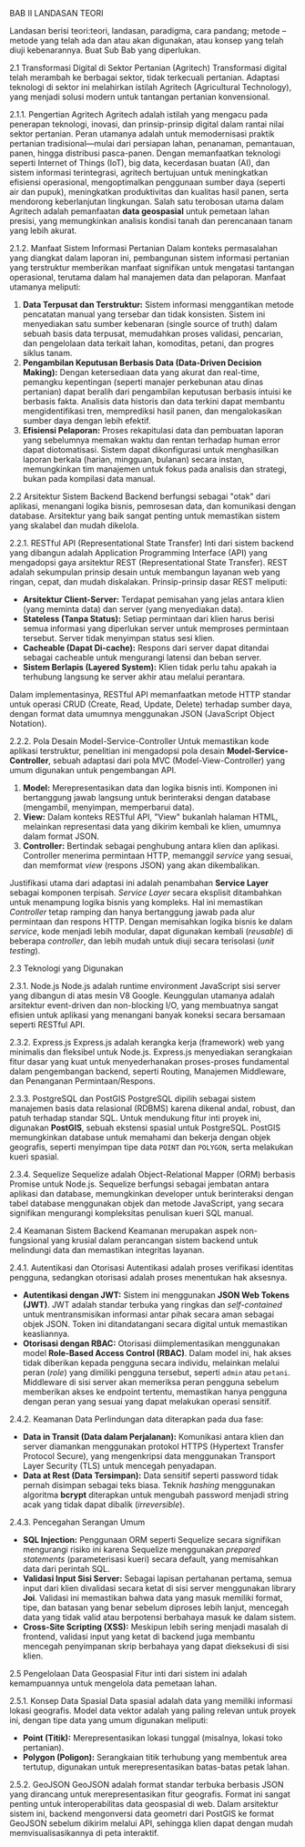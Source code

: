 BAB II
LANDASAN TEORI

Landasan berisi teori:teori, landasan, paradigma, cara pandang; metode – metode yang telah ada dan atau akan digunakan, atau konsep yang telah diuji kebenarannya. Buat Sub Bab yang diperlukan.

2.1 Transformasi Digital di Sektor Pertanian (Agritech)
Transformasi digital telah merambah ke berbagai sektor, tidak terkecuali pertanian. Adaptasi teknologi di sektor ini melahirkan istilah Agritech (Agricultural Technology), yang menjadi solusi modern untuk tantangan pertanian konvensional.

2.1.1. Pengertian Agritech
Agritech adalah istilah yang mengacu pada penerapan teknologi, inovasi, dan prinsip-prinsip digital dalam rantai nilai sektor pertanian. Peran utamanya adalah untuk memodernisasi praktik pertanian tradisional—mulai dari persiapan lahan, penanaman, pemantauan, panen, hingga distribusi pasca-panen.
Dengan memanfaatkan teknologi seperti Internet of Things (IoT), big data, kecerdasan buatan (AI), dan sistem informasi terintegrasi, agritech bertujuan untuk meningkatkan efisiensi operasional, mengoptimalkan penggunaan sumber daya (seperti air dan pupuk), meningkatkan produktivitas dan kualitas hasil panen, serta mendorong keberlanjutan lingkungan. Salah satu terobosan utama dalam Agritech adalah pemanfaatan **data geospasial** untuk pemetaan lahan presisi, yang memungkinkan analisis kondisi tanah dan perencanaan tanam yang lebih akurat.

2.1.2. Manfaat Sistem Informasi Pertanian
Dalam konteks permasalahan yang diangkat dalam laporan ini, pembangunan sistem informasi pertanian yang terstruktur memberikan manfaat signifikan untuk mengatasi tantangan operasional, terutama dalam hal manajemen data dan pelaporan. Manfaat utamanya meliputi:
1.  **Data Terpusat dan Terstruktur:** Sistem informasi menggantikan metode pencatatan manual yang tersebar dan tidak konsisten. Sistem ini menyediakan satu sumber kebenaran (single source of truth) dalam sebuah basis data terpusat, memudahkan proses validasi, pencarian, dan pengelolaan data terkait lahan, komoditas, petani, dan progres siklus tanam.
2.  **Pengambilan Keputusan Berbasis Data (Data-Driven Decision Making):** Dengan ketersediaan data yang akurat dan real-time, pemangku kepentingan (seperti manajer perkebunan atau dinas pertanian) dapat beralih dari pengambilan keputusan berbasis intuisi ke berbasis fakta. Analisis data historis dan data terkini dapat membantu mengidentifikasi tren, memprediksi hasil panen, dan mengalokasikan sumber daya dengan lebih efektif.
3.  **Efisiensi Pelaporan:** Proses rekapitulasi data dan pembuatan laporan yang sebelumnya memakan waktu dan rentan terhadap human error dapat diotomatisasi. Sistem dapat dikonfigurasi untuk menghasilkan laporan berkala (harian, mingguan, bulanan) secara instan, memungkinkan tim manajemen untuk fokus pada analisis dan strategi, bukan pada kompilasi data manual.

2.2 Arsitektur Sistem Backend
Backend berfungsi sebagai "otak" dari aplikasi, menangani logika bisnis, pemrosesan data, dan komunikasi dengan database. Arsitektur yang baik sangat penting untuk memastikan sistem yang skalabel dan mudah dikelola.

2.2.1. RESTful API (Representational State Transfer)
Inti dari sistem backend yang dibangun adalah Application Programming Interface (API) yang mengadopsi gaya arsitektur REST (Representational State Transfer). REST adalah sekumpulan prinsip desain untuk membangun layanan web yang ringan, cepat, dan mudah diskalakan. Prinsip-prinsip dasar REST meliputi:
*   **Arsitektur Client-Server:** Terdapat pemisahan yang jelas antara klien (yang meminta data) dan server (yang menyediakan data).
*   **Stateless (Tanpa Status):** Setiap permintaan dari klien harus berisi semua informasi yang diperlukan server untuk memproses permintaan tersebut. Server tidak menyimpan status sesi klien.
*   **Cacheable (Dapat Di-cache):** Respons dari server dapat ditandai sebagai cacheable untuk mengurangi latensi dan beban server.
*   **Sistem Berlapis (Layered System):** Klien tidak perlu tahu apakah ia terhubung langsung ke server akhir atau melalui perantara.

Dalam implementasinya, RESTful API memanfaatkan metode HTTP standar untuk operasi CRUD (Create, Read, Update, Delete) terhadap sumber daya, dengan format data umumnya menggunakan JSON (JavaScript Object Notation).

2.2.2. Pola Desain Model-Service-Controller
Untuk memastikan kode aplikasi terstruktur, penelitian ini mengadopsi pola desain **Model-Service-Controller**, sebuah adaptasi dari pola MVC (Model-View-Controller) yang umum digunakan untuk pengembangan API.
1.  **Model:** Merepresentasikan data dan logika bisnis inti. Komponen ini bertanggung jawab langsung untuk berinteraksi dengan database (mengambil, menyimpan, memperbarui data).
2.  **View:** Dalam konteks RESTful API, "View" bukanlah halaman HTML, melainkan representasi data yang dikirim kembali ke klien, umumnya dalam format JSON.
3.  **Controller:** Bertindak sebagai penghubung antara klien dan aplikasi. Controller menerima permintaan HTTP, memanggil *service* yang sesuai, dan memformat *view* (respons JSON) yang akan dikembalikan.

Justifikasi utama dari adaptasi ini adalah penambahan **Service Layer** sebagai komponen terpisah. *Service Layer* secara eksplisit ditambahkan untuk menampung logika bisnis yang kompleks. Hal ini memastikan *Controller* tetap ramping dan hanya bertanggung jawab pada alur permintaan dan respons HTTP. Dengan memisahkan logika bisnis ke dalam *service*, kode menjadi lebih modular, dapat digunakan kembali (*reusable*) di beberapa *controller*, dan lebih mudah untuk diuji secara terisolasi (*unit testing*).

2.3 Teknologi yang Digunakan

2.3.1. Node.js
Node.js adalah runtime environment JavaScript sisi server yang dibangun di atas mesin V8 Google. Keunggulan utamanya adalah arsitektur event-driven dan non-blocking I/O, yang membuatnya sangat efisien untuk aplikasi yang menangani banyak koneksi secara bersamaan seperti RESTful API.

2.3.2. Express.js
Express.js adalah kerangka kerja (framework) web yang minimalis dan fleksibel untuk Node.js. Express.js menyediakan serangkaian fitur dasar yang kuat untuk menyederhanakan proses-proses fundamental dalam pengembangan backend, seperti Routing, Manajemen Middleware, dan Penanganan Permintaan/Respons.

2.3.3. PostgreSQL dan PostGIS
PostgreSQL dipilih sebagai sistem manajemen basis data relasional (RDBMS) karena dikenal andal, robust, dan patuh terhadap standar SQL. Untuk mendukung fitur inti proyek ini, digunakan **PostGIS**, sebuah ekstensi spasial untuk PostgreSQL. PostGIS memungkinkan database untuk memahami dan bekerja dengan objek geografis, seperti menyimpan tipe data `POINT` dan `POLYGON`, serta melakukan kueri spasial.

2.3.4. Sequelize
Sequelize adalah Object-Relational Mapper (ORM) berbasis Promise untuk Node.js. Sequelize berfungsi sebagai jembatan antara aplikasi dan database, memungkinkan developer untuk berinteraksi dengan tabel database menggunakan objek dan metode JavaScript, yang secara signifikan mengurangi kompleksitas penulisan kueri SQL manual.

2.4 Keamanan Sistem Backend
Keamanan merupakan aspek non-fungsional yang krusial dalam perancangan sistem backend untuk melindungi data dan memastikan integritas layanan.

2.4.1. Autentikasi dan Otorisasi
Autentikasi adalah proses verifikasi identitas pengguna, sedangkan otorisasi adalah proses menentukan hak aksesnya.
*   **Autentikasi dengan JWT:** Sistem ini menggunakan **JSON Web Tokens (JWT)**. JWT adalah standar terbuka yang ringkas dan *self-contained* untuk mentransmisikan informasi antar pihak secara aman sebagai objek JSON. Token ini ditandatangani secara digital untuk memastikan keasliannya.
*   **Otorisasi dengan RBAC:** Otorisasi diimplementasikan menggunakan model **Role-Based Access Control (RBAC)**. Dalam model ini, hak akses tidak diberikan kepada pengguna secara individu, melainkan melalui peran (*role*) yang dimiliki pengguna tersebut, seperti `admin` atau `petani`. Middleware di sisi server akan memeriksa peran pengguna sebelum memberikan akses ke endpoint tertentu, memastikan hanya pengguna dengan peran yang sesuai yang dapat melakukan operasi sensitif.

2.4.2. Keamanan Data
Perlindungan data diterapkan pada dua fase:
*   **Data in Transit (Data dalam Perjalanan):** Komunikasi antara klien dan server diamankan menggunakan protokol HTTPS (Hypertext Transfer Protocol Secure), yang mengenkripsi data menggunakan Transport Layer Security (TLS) untuk mencegah penyadapan.
*   **Data at Rest (Data Tersimpan):** Data sensitif seperti password tidak pernah disimpan sebagai teks biasa. Teknik *hashing* menggunakan algoritma **bcrypt** diterapkan untuk mengubah password menjadi string acak yang tidak dapat dibalik (*irreversible*).

2.4.3. Pencegahan Serangan Umum
*   **SQL Injection:** Penggunaan ORM seperti Sequelize secara signifikan mengurangi risiko ini karena Sequelize menggunakan *prepared statements* (parameterisasi kueri) secara default, yang memisahkan data dari perintah SQL.
*   **Validasi Input Sisi Server:** Sebagai lapisan pertahanan pertama, semua input dari klien divalidasi secara ketat di sisi server menggunakan library **Joi**. Validasi ini memastikan bahwa data yang masuk memiliki format, tipe, dan batasan yang benar sebelum diproses lebih lanjut, mencegah data yang tidak valid atau berpotensi berbahaya masuk ke dalam sistem.
*   **Cross-Site Scripting (XSS):** Meskipun lebih sering menjadi masalah di frontend, validasi input yang ketat di backend juga membantu mencegah penyimpanan skrip berbahaya yang dapat dieksekusi di sisi klien.

2.5 Pengelolaan Data Geospasial
Fitur inti dari sistem ini adalah kemampuannya untuk mengelola data pemetaan lahan.

2.5.1. Konsep Data Spasial
Data spasial adalah data yang memiliki informasi lokasi geografis. Model data vektor adalah yang paling relevan untuk proyek ini, dengan tipe data yang umum digunakan meliputi:
*   **Point (Titik):** Merepresentasikan lokasi tunggal (misalnya, lokasi toko pertanian).
*   **Polygon (Poligon):** Serangkaian titik terhubung yang membentuk area tertutup, digunakan untuk merepresentasikan batas-batas petak lahan.

2.5.2. GeoJSON
GeoJSON adalah format standar terbuka berbasis JSON yang dirancang untuk merepresentasikan fitur geografis. Format ini sangat penting untuk interoperabilitas data geospasial di web. Dalam arsitektur sistem ini, backend mengonversi data geometri dari PostGIS ke format GeoJSON sebelum dikirim melalui API, sehingga klien dapat dengan mudah memvisualisasikannya di peta interaktif.